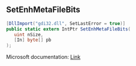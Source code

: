 ## SetEnhMetaFileBits

```csharp
[DllImport("gdi32.dll", SetLastError = true)]
public static extern IntPtr SetEnhMetaFileBits(
   uint nSize,
   [In] byte[] pb
);
```

Microsoft documentation: [Link](https://docs.microsoft.com/en-us/windows/win32/api/wingdi/nf-wingdi-setenhmetafilebits)
